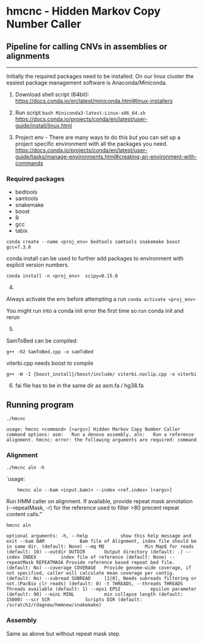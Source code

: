 # hmcnc - Hidden Markov Copy Number Caller 
## Pipeline for calling CNVs in assemblies or alignments

---
 
Initially the required packages need to be installed.
On our linux cluster the easiest package management software is Anaconda/Miniconda. 

1. Download shell script (64bit):
https://docs.conda.io/en/latest/miniconda.html#linux-installers

2. Run script
`bash Miniconda3-latest-Linux-x86_64.sh`
https://docs.conda.io/projects/conda/en/latest/user-guide/install/linux.html


3. Project env - There are many ways to do this but you can set up a project specific environment with all the packages you need.
https://docs.conda.io/projects/conda/en/latest/user-guide/tasks/manage-environments.html#creating-an-environment-with-commands

### Required packages
- bedtools
- samtools
- snakemake
- boost
- R 
- gcc
- tabix

`conda create --name <proj_env> bedtools samtools snakemake boost gcc=7.3.0`

conda install can be used to further add packages to <proj> environment with explicit version numbers.
 
`conda install -n <proj_env>  scipy=0.15.0`

4.

Always activate the env before attempting a run
`conda activate <proj_env>`

You might run into a conda init error the first time so run conda init and rerun


5.
SamToBed can be compiled: 

`g++ -02 SamToBed.cpp -o samToBed`

viterbi.cpp needs boost to compile

`g++ -W -I {boost_install}/boost/include/ viterbi.noclip.cpp -o viterbi`

6. fai file has to be in the same dir as asm.fa / hg38.fa

## Running program

`./hmcnc`

`usage: hmcnc <command> [<args>]
Hidden Markov Copy Number Caller command options:
	asm:   Run a denovo assembly.
	aln:   Run a reference alignment.
hmcnc: error: the following arguments are required: command`

### Alignment

`./hmcnc aln -h`

`usage:

    	hmcnc aln --bam <input.bam)> --index <ref.index> [<args>]

Run HMM caller on alignment. If available, provide repeat mask annotation (--repeatMask, -r) for the reference used to filter >80 precent repeat content calls."`

`hmcnc aln`

`optional arguments:
  -h, --help            show this help message and exit
  --bam BAM             Bam file of Alignment, index file should be in same dir. (default: None)
  --mq MQ               Min MapQ for reads (default: 10)
  --outdir OUTDIR       Output directory (default: .)
  --index INDEX         index file of reference (default: None)
  --repeatMask REPEATMASK
                        Provide reference based repeat bed file. (default: No)
  --coverage COVERAGE   Provide genome-wide coverage, if not specified, caller will calculate mean coverage per contig. (default: No)
  --subread SUBREAD     [1|0], Needs subreads filtering or not.(PacBio clr reads) (default: 0)
  -t THREADS, --threads THREADS
                        Threads available (default: 1)
  --epsi EPSI           epsilon parameter (default: 90)
  --minL MINL           min collapse length (default: 15000)
  --scr SCR             Scripts DIR (default: /scratch2/rdagnew/hmmnew/snakemake)`
  

### Assembly 

Same as above but without repeat mask step.

